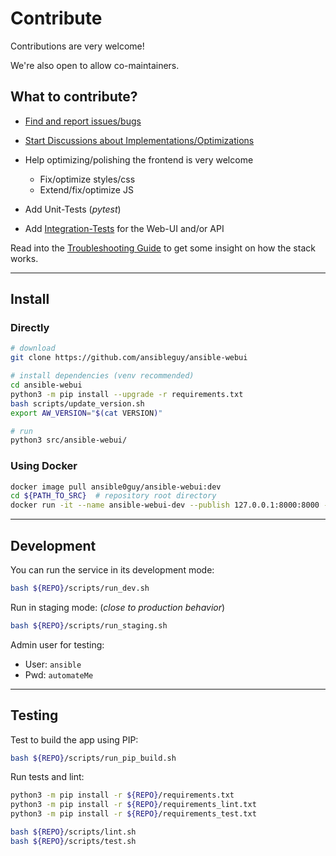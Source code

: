 # Contribute

Contributions are very welcome!

We're also open to allow co-maintainers.

## What to contribute?

* [Find and report issues/bugs](https://github.com/ansibleguy/ansible-webui/issues/new)
* [Start Discussions about Implementations/Optimizations](https://github.com/ansibleguy/ansible-webui/discussions/new/choose)
* Help optimizing/polishing the frontend is very welcome
  * Fix/optimize styles/css
  * Extend/fix/optimize JS

* Add Unit-Tests (*pytest*)
* Add [Integration-Tests](https://github.com/ansibleguy/ansible-webui/tree/latest/test/integration) for the Web-UI and/or API

Read into the [Troubleshooting Guide](https://ansible-webui.readthedocs.io/en/latest/usage/troubleshooting.html) to get some insight on how the stack works.

----

## Install

### Directly

```bash
# download
git clone https://github.com/ansibleguy/ansible-webui

# install dependencies (venv recommended)
cd ansible-webui
python3 -m pip install --upgrade -r requirements.txt
bash scripts/update_version.sh
export AW_VERSION="$(cat VERSION)"

# run
python3 src/ansible-webui/
```

### Using Docker

```bash
docker image pull ansible0guy/ansible-webui:dev
cd ${PATH_TO_SRC}  # repository root directory
docker run -it --name ansible-webui-dev --publish 127.0.0.1:8000:8000 --volume /tmp/awtest:/data --volume $(pwd):/aw ansible0guy/ansible-webui:dev
```

----

## Development

You can run the service in its development mode:

```bash
bash ${REPO}/scripts/run_dev.sh
```

Run in staging mode: (*close to production behavior*)

```bash
bash ${REPO}/scripts/run_staging.sh
```

Admin user for testing:

* User: `ansible`
* Pwd: `automateMe`

----

## Testing

Test to build the app using PIP:
```bash
bash ${REPO}/scripts/run_pip_build.sh
```

Run tests and lint:

```bash
python3 -m pip install -r ${REPO}/requirements.txt
python3 -m pip install -r ${REPO}/requirements_lint.txt
python3 -m pip install -r ${REPO}/requirements_test.txt

bash ${REPO}/scripts/lint.sh
bash ${REPO}/scripts/test.sh
```
